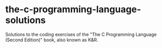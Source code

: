 # the-c-programming-language-solutions
Solutions to the coding exercises of the "The C Programming Language (Second Edition)" book, also known as K&R. 
